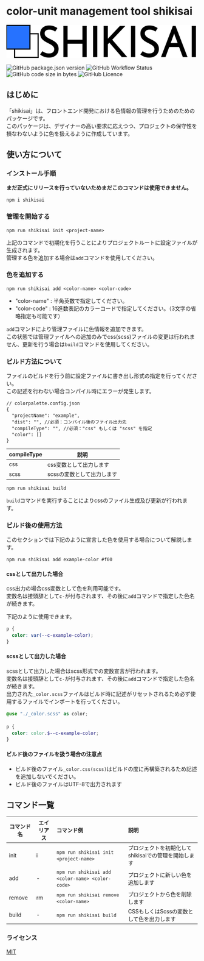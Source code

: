 # color-unit management tool shikisai

![shikisai color-unit management tool](/static/assets/logo/no_description.min.svg)

![GitHub package.json version](https://img.shields.io/github/package-json/v/ken7253/shikisai?style=flat-square)
![GitHub Workflow Status](https://img.shields.io/github/workflow/status/ken7253/shikisai/CodeQL?style=flat-square)
![GitHub code size in bytes](https://img.shields.io/github/languages/code-size/ken7253/shikisai?style=flat-square)
![GitHub Licence](https://img.shields.io/github/license/ken7253/shikisai?style=flat-square)

## はじめに

「shikisai」は、フロントエンド開発における色情報の管理を行うためのためのパッケージです。  
このパッケージは、デザイナーの高い要求に応えつつ、プロジェクトの保守性を損なわないように色を扱えるように作成しています。

## 使い方について

### インストール手順

**まだ正式にリリースを行っていないためまだこのコマンドは使用できません。**

```shell
npm i shikisai
```

### 管理を開始する

```npm
npm run shikisai init <project-name>
```

上記のコマンドで初期化を行うことによりプロジェクトルートに設定ファイルが生成されます。  
管理する色を追加する場合は`add`コマンドを使用してください。

### 色を追加する

```npm
npm run shikisai add <color-name> <color-code>
```

- "color-name" : 半角英数で指定してください。
- "color-code" : 16進数表記のカラーコードで指定してください。（3文字の省略指定も可能です）

`add`コマンドにより管理ファイルに色情報を追加できます。  
この状態では管理ファイルへの追加のみでcss(scss)ファイルの変更は行われません、更新を行う場合は`build`コマンドを使用してください。

### ビルド方法について

ファイルのビルドを行う前に設定ファイルに書き出し形式の指定を行ってください。  
この記述を行わない場合コンパイル時にエラーが発生します。

```jsonc
// colorpalette.config.json
{
  "projectName": "example",
  "dist": "", //必須：コンパイル後のファイル出力先
  "compileType": "", //必須："css" もしくは "scss" を指定
  "color": []
}
```

| compileType | 説明                       |
| ----------- | -------------------------- |
| css         | css変数として出力します    |
| scss        | scssの変数として出力します |

```npm
npm run shikisai build
```

`build`コマンドを実行することによりcssのファイル生成及び更新が行われます。

### ビルド後の使用方法

このセクションでは下記のように宣言した色を使用する場合について解説します。

```npm
npm run shikisai add example-color #f00
```

#### cssとして出力した場合

css出力の場合css変数として色を利用可能です。  
変数名は接頭辞として`c-`が付与されます、その後に`add`コマンドで指定した色名が続きます。  

下記のように使用できます。

```css
p {
  color: var(--c-example-color);
}
```

#### scssとして出力した場合

scssとして出力した場合はscss形式での変数宣言が行われます。  
変数名は接頭辞として`c-`が付与されます、その後に`add`コマンドで指定した色名が続きます。  
出力された`_color.scss`ファイルはビルド時に記述がリセットされるため必ず使用するファイルでインポートを行ってください。

```scss
@use "./_color.scss" as color;

p {
  color: color.$--c-example-color;
}
```

#### ビルド後のファイルを扱う場合の注意点

- ビルド後のファイル`_color.css(scss)`はビルドの度に再構築されるため記述を追加しないでください。
- ビルド後のファイルはUTF-8で出力されます

## コマンド一覧

| コマンド名 | エイリアス | コマンド例                                       | 説明                                                 |
| ---------- | ---------- | :----------------------------------------------- | :--------------------------------------------------- |
| init       | i          | `npm run shikisai init <project-name>`           | プロジェクトを初期化してshikisaiでの管理を開始します |
| add        | -          | `npm run shikisai add <color-name> <color-code>` | プロジェクトに新しい色を追加します                   |
| remove     | rm         | `npm run shikisai remove <color-name>`           | プロジェクトから色を削除します                       |
| build      | -          | `npm run shikisai build`                         | CSSもしくはScssの変数として色を出力します            |

### ライセンス

[MIT](/LICENSE)
